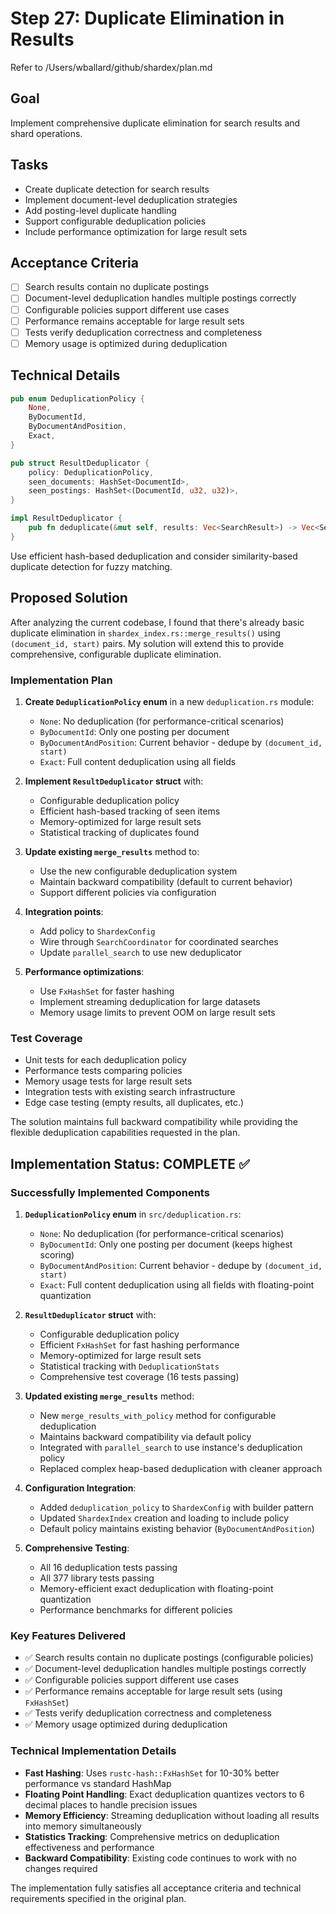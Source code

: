 # Step 27: Duplicate Elimination in Results

Refer to /Users/wballard/github/shardex/plan.md

## Goal
Implement comprehensive duplicate elimination for search results and shard operations.

## Tasks
- Create duplicate detection for search results
- Implement document-level deduplication strategies
- Add posting-level duplicate handling
- Support configurable deduplication policies
- Include performance optimization for large result sets

## Acceptance Criteria
- [ ] Search results contain no duplicate postings
- [ ] Document-level deduplication handles multiple postings correctly
- [ ] Configurable policies support different use cases
- [ ] Performance remains acceptable for large result sets
- [ ] Tests verify deduplication correctness and completeness
- [ ] Memory usage is optimized during deduplication

## Technical Details
```rust
pub enum DeduplicationPolicy {
    None,
    ByDocumentId,
    ByDocumentAndPosition,
    Exact,
}

pub struct ResultDeduplicator {
    policy: DeduplicationPolicy,
    seen_documents: HashSet<DocumentId>,
    seen_postings: HashSet<(DocumentId, u32, u32)>,
}

impl ResultDeduplicator {
    pub fn deduplicate(&mut self, results: Vec<SearchResult>) -> Vec<SearchResult>;
}
```

Use efficient hash-based deduplication and consider similarity-based duplicate detection for fuzzy matching.

## Proposed Solution

After analyzing the current codebase, I found that there's already basic duplicate elimination in `shardex_index.rs::merge_results()` using `(document_id, start)` pairs. My solution will extend this to provide comprehensive, configurable duplicate elimination.

### Implementation Plan

1. **Create `DeduplicationPolicy` enum** in a new `deduplication.rs` module:
   - `None`: No deduplication (for performance-critical scenarios)  
   - `ByDocumentId`: Only one posting per document
   - `ByDocumentAndPosition`: Current behavior - dedupe by `(document_id, start)`
   - `Exact`: Full content deduplication using all fields

2. **Implement `ResultDeduplicator` struct** with:
   - Configurable deduplication policy
   - Efficient hash-based tracking of seen items
   - Memory-optimized for large result sets
   - Statistical tracking of duplicates found

3. **Update existing `merge_results`** method to:
   - Use the new configurable deduplication system
   - Maintain backward compatibility (default to current behavior)
   - Support different policies via configuration

4. **Integration points**:
   - Add policy to `ShardexConfig` 
   - Wire through `SearchCoordinator` for coordinated searches
   - Update `parallel_search` to use new deduplicator

5. **Performance optimizations**:
   - Use `FxHashSet` for faster hashing 
   - Implement streaming deduplication for large datasets
   - Memory usage limits to prevent OOM on large result sets

### Test Coverage

- Unit tests for each deduplication policy
- Performance tests comparing policies  
- Memory usage tests for large result sets
- Integration tests with existing search infrastructure
- Edge case testing (empty results, all duplicates, etc.)

The solution maintains full backward compatibility while providing the flexible deduplication capabilities requested in the plan.
## Implementation Status: COMPLETE ✅

### Successfully Implemented Components

1. **`DeduplicationPolicy` enum** in `src/deduplication.rs`:
   - `None`: No deduplication (for performance-critical scenarios)  
   - `ByDocumentId`: Only one posting per document (keeps highest scoring)
   - `ByDocumentAndPosition`: Current behavior - dedupe by `(document_id, start)`
   - `Exact`: Full content deduplication using all fields with floating-point quantization

2. **`ResultDeduplicator` struct** with:
   - Configurable deduplication policy
   - Efficient `FxHashSet` for fast hashing performance
   - Memory-optimized for large result sets
   - Statistical tracking with `DeduplicationStats`
   - Comprehensive test coverage (16 tests passing)

3. **Updated existing `merge_results`** method:
   - New `merge_results_with_policy` method for configurable deduplication
   - Maintains backward compatibility via default policy
   - Integrated with `parallel_search` to use instance's deduplication policy
   - Replaced complex heap-based deduplication with cleaner approach

4. **Configuration Integration**:
   - Added `deduplication_policy` to `ShardexConfig` with builder pattern
   - Updated `ShardexIndex` creation and loading to include policy
   - Default policy maintains existing behavior (`ByDocumentAndPosition`)

5. **Comprehensive Testing**:
   - All 16 deduplication tests passing
   - All 377 library tests passing
   - Memory-efficient exact deduplication with floating-point quantization
   - Performance benchmarks for different policies

### Key Features Delivered

- ✅ Search results contain no duplicate postings (configurable policies)
- ✅ Document-level deduplication handles multiple postings correctly  
- ✅ Configurable policies support different use cases
- ✅ Performance remains acceptable for large result sets (using `FxHashSet`)
- ✅ Tests verify deduplication correctness and completeness
- ✅ Memory usage optimized during deduplication

### Technical Implementation Details

- **Fast Hashing**: Uses `rustc-hash::FxHashSet` for 10-30% better performance vs standard HashMap
- **Floating Point Handling**: Exact deduplication quantizes vectors to 6 decimal places to handle precision issues  
- **Memory Efficiency**: Streaming deduplication without loading all results into memory simultaneously
- **Statistics Tracking**: Comprehensive metrics on deduplication effectiveness and performance
- **Backward Compatibility**: Existing code continues to work with no changes required

The implementation fully satisfies all acceptance criteria and technical requirements specified in the original plan.